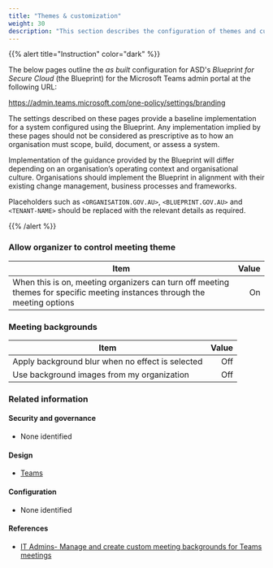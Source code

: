 ```yaml
---
title: "Themes & customization"
weight: 30
description: "This section describes the configuration of themes and customization settings within Microsoft Teams associated with systems built according to guidance in ASD's Blueprint for Secure Cloud."
---
```


{{% alert title="Instruction" color="dark" %}}

The below pages outline the _as built_ configuration for ASD's _Blueprint for Secure Cloud_ (the Blueprint) for the Microsoft Teams admin portal at the following URL:

<https://admin.teams.microsoft.com/one-policy/settings/branding>

The settings described on these pages provide a baseline implementation for a system configured using the Blueprint. Any implementation implied by these pages should not be considered as prescriptive as to how an organisation must scope, build, document, or assess a system.

Implementation of the guidance provided by the Blueprint will differ depending on an organisation’s operating context and organisational culture. Organisations should implement the Blueprint in alignment with their existing change management, business processes and frameworks.

Placeholders such as `<ORGANISATION.GOV.AU>`, `<BLUEPRINT.GOV.AU>` and `<TENANT-NAME>` should be replaced with the relevant details as required.

{{% /alert %}}

### Allow organizer to control meeting theme

| Item                                                                                                                       | Value |
| -------------------------------------------------------------------------------------------------------------------------- | ----: |
| When this is on, meeting organizers can turn off meeting themes for specific meeting instances through the meeting options |    On |

### Meeting backgrounds

| Item                                             | Value |
| ------------------------------------------------ | ----: |
| Apply background blur when no effect is selected |   Off |
| Use background images from my organization       |   Off |

### Related information

#### Security and governance

- None identified

#### Design

- [Teams](/design/shared-services/teams)

#### Configuration

- None identified

#### References

- [IT Admins- Manage and create custom meeting backgrounds for Teams meetings](https://learn.microsoft.com/en-au/microsoftteams/custom-meeting-backgrounds)
